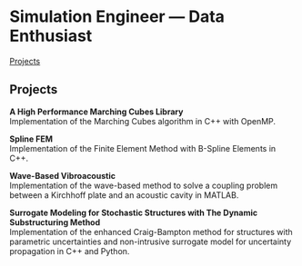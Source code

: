 <h1 align="left">
  Simulation Engineer &mdash; Data Enthusiast
</h1>
<p>
  <a href="#projects">Projects</a>
</p>

<div id="projects">
  <h2>
    <strong>Projects</strong>
  </h2>
  <p>
    <strong>A High Performance Marching Cubes Library</strong><br>
    Implementation of the Marching Cubes algorithm in C++ with OpenMP.
  </p>
  <p>
    <strong>Spline FEM</strong><br>
    Implementation of the Finite Element Method with B-Spline Elements in C++.
  </p>
  <p>
    <strong>Wave-Based Vibroacoustic</strong><br>
    Implementation of the wave-based method to solve a coupling problem between a Kirchhoff plate and an acoustic cavity in MATLAB.
  </p>
  <p>
    <strong>Surrogate Modeling for Stochastic Structures with The Dynamic Substructuring Method</strong><br>
    Implementation of the enhanced Craig-Bampton method for structures with parametric uncertainties and non-intrusive surrogate model for uncertainty propagation in C++ and Python.
  </p>
</div>
